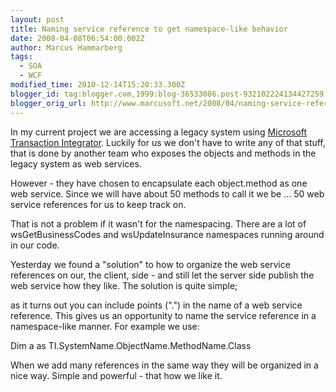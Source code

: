 ```yaml
---
layout: post
title: Naming service reference to get namespace-like behavior
date: 2008-04-08T06:54:00.002Z
author: Marcus Hammarberg
tags:
  - SOA
  - WCF
modified_time: 2010-12-14T15:20:33.300Z
blogger_id: tag:blogger.com,1999:blog-36533086.post-932102224134427259
blogger_orig_url: http://www.marcusoft.net/2008/04/naming-service-reference-to-get.html
---
```


In my current project we are accessing a legacy system using
[Microsoft Transaction
Integrator](http://msdn2.microsoft.com/en-us/library/ms945276.aspx).
Luckily for us we don't have to write any of that stuff, that is done by
another team who exposes the objects and methods in the legacy system as
web services.

However - they have chosen to encapsulate each object.method as one web
service. Since we will have about 50 methods to call it we be ... 50 web
service references for us to keep track on.

That is not a problem if it wasn't for the namespacing. There are a lot
of wsGetBusinessCodes and wsUpdateInsurance namespaces running around in
our code.

Yesterday we found a "solution" to how to organize the web service
references on our, the client, side - and still let the server side
publish the web service how they like. The solution is quite simple;

as it turns out you can include points (".") in the name of a web
service reference. This gives us an opportunity to name the service
reference in a namespace-like manner. For example we use:

Dim a as
TI.SystemName.ObjectName.MethodName.Class

When we add many references in the same way they will be organized in a
nice way. Simple and powerful - that how we like it.
